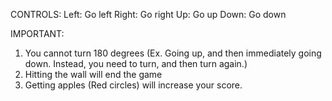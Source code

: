CONTROLS:
Left: Go left
Right: Go right
Up: Go up
Down: Go down

IMPORTANT:
1) You cannot turn 180 degrees (Ex. Going up, and then immediately going down. Instead, you need to turn, and then turn again.)
2) Hitting the wall will end the game
3) Getting apples (Red circles) will increase your score.

